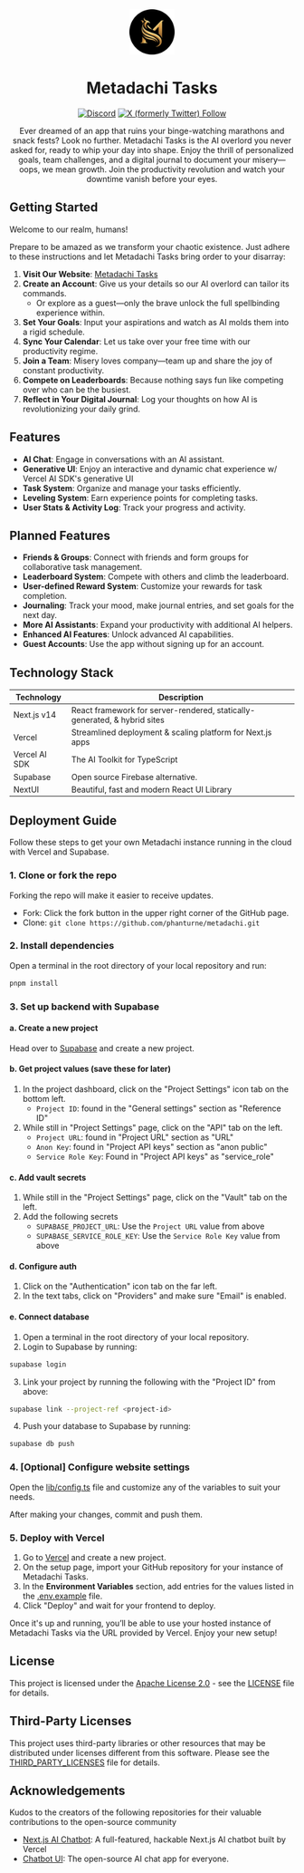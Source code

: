 <div align="center">
<img src="public/metadachi-icon-circle.png" alt="Metadachi Icon" style="width: 80px; height: auto;" />
<h1>Metadachi Tasks</h1>

[![Discord](https://img.shields.io/discord/1142672787820007454?logo=discord&label=Discord)](https://t.co/Wwdk6CoGxq)
[![X (formerly Twitter) Follow](https://img.shields.io/twitter/follow/metadachi)](https://twitter.com/metadachi)


Ever dreamed of an app that ruins your binge-watching marathons and snack fests? Look no further. Metadachi Tasks is the AI overlord you never asked for, ready to whip your day into shape. Enjoy the thrill of personalized goals, team challenges, and a digital journal to document your misery—oops, we mean growth. Join the productivity revolution and watch your downtime vanish before your eyes.
</div>

## Getting Started
Welcome to our realm, humans!

Prepare to be amazed as we transform your chaotic existence. Just adhere to these instructions and let Metadachi Tasks bring order to your disarray:

1. **Visit Our Website**: [Metadachi Tasks](https://www.tasks.metadachi.com)
2. **Create an Account**: Give us your details so our AI overlord can tailor its commands.
   - Or explore as a guest—only the brave unlock the full spellbinding experience within.
3. **Set Your Goals**: Input your aspirations and watch as AI molds them into a rigid schedule.
4. **Sync Your Calendar**: Let us take over your free time with our productivity regime.
5. **Join a Team**: Misery loves company—team up and share the joy of constant productivity.
6. **Compete on Leaderboards**: Because nothing says fun like competing over who can be the busiest.
7. **Reflect in Your Digital Journal**: Log your thoughts on how AI is revolutionizing your daily grind.

## Features
- **AI Chat**: Engage in conversations with an AI assistant.
- **Generative UI**: Enjoy an interactive and dynamic chat experience w/ Vercel AI SDK's generative UI
- **Task System**: Organize and manage your tasks efficiently.
- **Leveling System**: Earn experience points for completing tasks.
- **User Stats & Activity Log**: Track your progress and activity.

## Planned Features
- **Friends & Groups**: Connect with friends and form groups for collaborative task management.
- **Leaderboard System**: Compete with others and climb the leaderboard.
- **User-defined Reward System**: Customize your rewards for task completion.
- **Journaling**: Track your mood, make journal entries, and set goals for the next day.
- **More AI Assistants**: Expand your productivity with additional AI helpers.
- **Enhanced AI Features**: Unlock advanced AI capabilities.
- **Guest Accounts**: Use the app without signing up for an account.

## Technology Stack
| Technology  | Description                                                                                                         |
|-------------|---------------------------------------------------------------------------------------------------------------------|
| Next.js v14 | React framework for server-rendered, statically-generated, & hybrid sites    |
| Vercel      | Streamlined deployment & scaling platform for Next.js apps    |
| Vercel AI SDK | The AI Toolkit for TypeScript           |
| Supabase    | Open source Firebase alternative.                                                                                   |
| NextUI      | Beautiful, fast and modern React UI Library                                                                         |

## Deployment Guide
Follow these steps to get your own Metadachi instance running in the cloud with Vercel and Supabase.

### 1. Clone or fork the repo
Forking the repo will make it easier to receive updates.
- Fork: Click the fork button in the upper right corner of the GitHub page.
- Clone: `git clone https://github.com/phanturne/metadachi.git`

### 2. Install dependencies
Open a terminal in the root directory of your local repository and run:
```sh
pnpm install
```

### 3. Set up backend with Supabase
#### a. Create a new project
Head over to [Supabase](https://supabase.com/) and create a new project.

#### b. Get project values (save these for later)
1. In the project dashboard, click on the "Project Settings" icon tab on the bottom left.
   - `Project ID`: found in the "General settings" section as "Reference ID"
2. While still in "Project Settings" page, click on the "API" tab on the left.
   - `Project URL`: found in "Project URL" section as "URL"
   - `Anon Key`: found in "Project API keys" section as "anon public"
   - `Service Role Key`: Found in "Project API keys" as "service_role"

#### c. Add vault secrets
1. While still in the "Project Settings" page, click on the "Vault" tab on the left.
2. Add the following secrets
   - `SUPABASE_PROJECT_URL`: Use the `Project URL` value from above
   - `SUPABASE_SERVICE_ROLE_KEY`: Use the `Service Role Key` value from above

#### d. Configure auth
1. Click on the "Authentication" icon tab on the far left.
2. In the text tabs, click on "Providers" and make sure "Email" is enabled.

#### e. Connect database
1. Open a terminal in the root directory of your local repository.
2. Login to Supabase by running: 
```sh 
supabase login
```

3. Link your project by running the following with the "Project ID" from above: 
```sh
supabase link --project-ref <project-id>
```

4. Push your database to Supabase by running:
```sh
supabase db push
```

### 4. [Optional] Configure website settings
Open the [lib/config.ts](lib/config.ts) file and customize any of the variables to suit your needs.

After making your changes, commit and push them.

### 5. Deploy with Vercel
1. Go to [Vercel](https://vercel.com/) and create a new project.
2. On the setup page, import your GitHub repository for your instance of Metadachi Tasks.
3. In the **Environment Variables** section, add entries for the values listed in the [.env.example](.env.example) file.
4. Click "Deploy" and wait for your frontend to deploy.

Once it's up and running, you’ll be able to use your hosted instance of Metadachi Tasks via the URL provided by Vercel. Enjoy your new setup!

## License
This project is licensed under the [Apache License 2.0](LICENSE) - see the [LICENSE](LICENSE) file for details.

## Third-Party Licenses
This project uses third-party libraries or other resources that may be
distributed under licenses different from this software. Please see the
[THIRD_PARTY_LICENSES](THIRD_PARTY_LICENSES) file for details.

## Acknowledgements
Kudos to the creators of the following repositories for their valuable contributions to the open-source community
- [Next.js AI Chatbot](https://github.com/vercel/ai-chatbot): A full-featured, hackable Next.js AI chatbot built by Vercel
- [Chatbot UI](https://github.com/mckaywrigley/chatbot-ui): The open-source AI chat app for everyone.